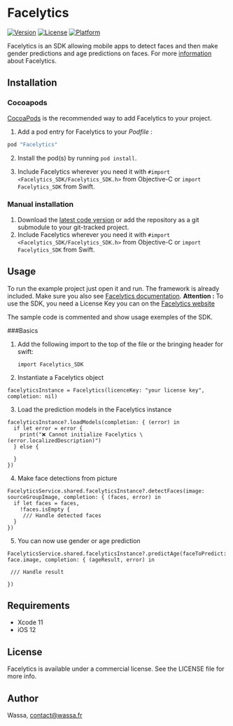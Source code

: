# Facelytics

[![Version](https://img.shields.io/cocoapods/v/Facelytics.svg?style=flat)](http://cocoapods.org/pods/Facelytics)
[![License](https://img.shields.io/cocoapods/l/Facelytics.svg?style=flat)](http://cocoapods.org/pods/Facelytics)
[![Platform](https://img.shields.io/cocoapods/p/Facelytics.svg?style=flat)](http://cocoapods.org/pods/Facelytics)

Facelytics is an SDK allowing mobile apps to detect faces and then make gender predictions and age predictions on faces.
For more [information](http://facelytics.io/library/ios) about Facelytics.

## Installation

### Cocoapods

[CocoaPods](http://www.cocoapods.org) is the recommended way to add Facelytics to your project.

1. Add a pod entry for Facelytics to your *Podfile* :

```ruby
pod "Facelytics"
```

2. Install the pod(s) by running `pod install`.

3. Include Facelytics wherever you need it with `#import <Facelytics_SDK/Facelytics_SDK.h>` from Objective-C or `import Facelytics_SDK` from Swift.

### Manual installation

1. Download the [latest code version](https://github.com/wassafr/Facelytics-ios/raw/master/Facelytics_SDK.zip) or add the repository as a git submodule to your git-tracked project.
2. Include Facelytics wherever you need it with `#import <Facelytics_SDK/Facelytics_SDK.h>` from Objective-C or `import Facelytics_SDK` from Swift.

## Usage

To run the example project just open it and run. The framework is already included.
Make sure you also see [Facelytics documentation]().
**Attention :** To use the SDK, you need a License Key you can on the [Facelytics website](http://facelytics.io)

The sample code is commented and show usage exemples of the SDK.

###Basics
1. Add the following import to the top of the file or the bringing header for swift:

    ```
    import Facelytics_SDK
    ```
 
 2. Instantiate a Facelytics object

 ```
 facelyticsInstance = Facelytics(licenceKey: "your license key", completion: nil)
 ```
 
 3. Load the prediction models in the Facelytics instance
 ```
 facelyticsInstance?.loadModels(completion: { (error) in
   if let error = error {
     print("❌ Cannot initialize Facelytics \(error.localizedDescription)")
   } else {
     
   }
 })
 ```
 
 4. Make face detections from picture
 ```
 FacelyticsService.shared.facelyticsInstance?.detectFaces(image: sourceGroupImage, completion: { (faces, error) in
   if let faces = faces,
     !faces.isEmpty {
      /// Handle detected faces
   }
 })
 ```
 
 5. You can now use gender or age prediction
 ```
FacelyticsService.shared.facelyticsInstance?.predictAge(faceToPredict: face.image, completion: { (ageResult, error) in

  /// Handle result

})
```
 
## Requirements

- Xcode 11
- iOS 12

## License

Facelytics is available under a commercial license. See the LICENSE file for more info.

## Author

Wassa, contact@wassa.fr
